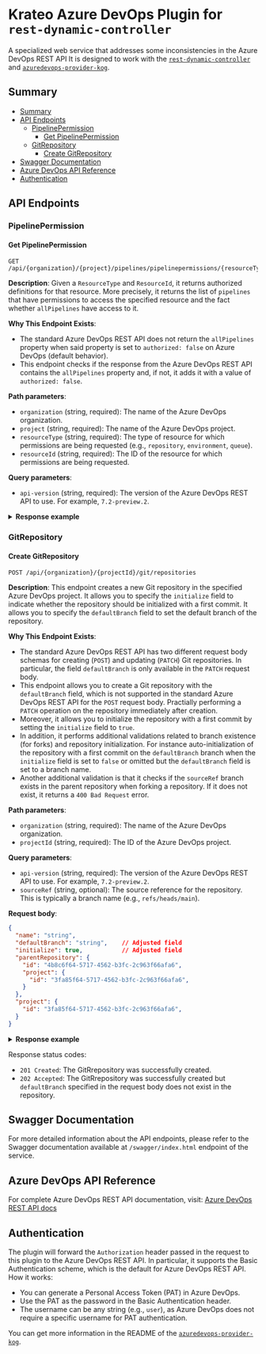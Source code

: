 # Krateo Azure DevOps Plugin for `rest-dynamic-controller`

A specialized web service that addresses some inconsistencies in the Azure DevOps REST API
It is designed to work with the [`rest-dynamic-controller`](https://github.com/krateoplatformops/rest-dynamic-controller/) and [`azuredevops-provider-kog`](https://github.com/krateoplatformops/azuredevops-provider-kog-chart).

## Summary

- [Summary](#summary)
- [API Endpoints](#api-endpoints)
  - [PipelinePermission](#pipelinepermission)
    - [Get PipelinePermission](#get-pipeline-permission)
  - [GitRepository](#gitrepository)
    - [Create GitRepository](#create-gitrepository)
- [Swagger Documentation](#swagger-documentation)
- [Azure DevOps API Reference](#azuredevops-api-reference)
- [Authentication](#authentication)

## API Endpoints

### PipelinePermission

#### Get PipelinePermission

```http
GET /api/{organization}/{project}/pipelines/pipelinepermissions/{resourceType}/{resourceId}
```

**Description**: 
Given a `ResourceType` and `ResourceId`, it returns authorized definitions for that resource.
More precisely, it returns the list of `pipelines` that have permissions to access the specified resource and the fact whether `allPipelines` have access to it.

**Why This Endpoint Exists**:
- The standard Azure DevOps REST API does not return the `allPipelines` property when said property is set to `authorized: false` on Azure DevOps (default behavior).
- This endpoint checks if the response from the Azure DevOps REST API contains the `allPipelines` property and, if not, it adds it with a value of `authorized: false`.

**Path parameters**:
- `organization` (string, required): The name of the Azure DevOps organization.
- `project` (string, required): The name of the Azure DevOps project.
- `resourceType` (string, required): The type of resource for which permissions are being requested (e.g., `repository`, `environment`, `queue`).
- `resourceId` (string, required): The ID of the resource for which permissions are being requested.

**Query parameters**:
- `api-version` (string, required): The version of the Azure DevOps REST API to use. For example, `7.2-preview.2`.

<details>
<summary><b>Response example</b></summary>

```json
{
  "resource": {
    "type":"environment",
    "id":"7"
  },
  "allPipelines":{
    "authorized":false // Adjusted field
  },
  "pipelines": [
    {
      "id":14,
      "authorized":true,
      "authorizedBy": {
        "displayName":"<REDACTED>",
        "id":"<REDACTED>",
        "uniqueName":"<REDACTED>",
        "descriptor":"<REDACTED>"
      },
      "authorizedOn":"2025-06-30T14:33:02.06Z"
    },
    {
      "id":15,
      "authorized":true,
      "authorizedBy": {
        "displayName":"<REDACTED>",
        "id":"<REDACTED>",
        "uniqueName":"<REDACTED>",
        "descriptor":"<REDACTED>"
      },
      "authorizedOn":"2025-06-30T14:33:02.06Z"
    }
  ]
}
```
</details>

### GitRepository

#### Create GitRepository

```http
POST /api/{organization}/{projectId}/git/repositories
```

**Description**:
This endpoint creates a new Git repository in the specified Azure DevOps project.
It allows you to specify the `initialize` field to indicate whether the repository should be initialized with a first commit.
It allows you to specify the `defaultBranch` field to set the default branch of the repository.

**Why This Endpoint Exists**:
- The standard Azure DevOps REST API has two different request body schemas for creating (`POST`) and updating (`PATCH`) Git repositories. In particular, the field `defaultBranch` is only available in the `PATCH` request body.
- This endpoint allows you to create a Git repository with the `defaultBranch` field, which is not supported in the standard Azure DevOps REST API for the `POST` request body. Practially performing a `PATCH` operation on the repository immediately after creation.
- Moreover, it allows you to initialize the repository with a first commit by setting the `initialize` field to `true`.
- In addition, it performs additional validations related to branch existence (for forks) and repository initialization. For instance auto-initialization of the repository with a first commit on the `defaultBranch` branch when the `initialize` field is set to `false` or omitted but the `defaultBranch` field is set to a branch name.
- Another additional validation is that it checks if the `sourceRef` branch exists in the parent repository when forking a repository. If it does not exist, it returns a `400 Bad Request` error.

**Path parameters**:
- `organization` (string, required): The name of the Azure DevOps organization.
- `projectId` (string, required): The ID of the Azure DevOps project.

**Query parameters**:
- `api-version` (string, required): The version of the Azure DevOps REST API to use. For example, `7.2-preview.2`.
- `sourceRef` (string, optional): The source reference for the repository. This is typically a branch name (e.g., `refs/heads/main`).

**Request body**:
```json
{
  "name": "string",
  "defaultBranch": "string",    // Adjusted field
  "initialize": true,           // Adjusted field
  "parentRepository": {
    "id": "4b8c6f64-5717-4562-b3fc-2c963f66afa6",
    "project": {
      "id": "3fa85f64-5717-4562-b3fc-2c963f66afa6",
    }
  },
  "project": {
    "id": "3fa85f64-5717-4562-b3fc-2c963f66afa6",
  }
}
```

<details>
<summary><b>Response example</b></summary>

```json
{
  "_links": {
    "links": {
      "additionalProp1": {},
      "additionalProp2": {},
      "additionalProp3": {}
    }
  },
  "creationDate": "2025-07-06T12:28:03.454Z",
  "defaultBranch": "string",
  "id": "3fa85f64-5717-4562-b3fc-2c963f66afa6",
  "isDisabled": true,
  "isFork": true,
  "isInMaintenance": true,
  "name": "string",
  "parentRepository": {
    "collection": {
      "avatarUrl": "string",
      "id": "3fa85f64-5717-4562-b3fc-2c963f66afa6",
      "name": "string",
      "url": "string"
    },
    "id": "3fa85f64-5717-4562-b3fc-2c963f66afa6",
    "isFork": true,
    "name": "string",
    "project": {
      "abbreviation": "string",
      "defaultTeamImageUrl": "string",
      "description": "string",
      "id": "3fa85f64-5717-4562-b3fc-2c963f66afa6",
      "lastUpdateTime": "2025-07-06T12:28:03.454Z",
      "name": "string",
      "revision": 0,
      "state": "deleting",
      "url": "string",
      "visibility": "private"
    },
    "remoteUrl": "string",
    "sshUrl": "string",
    "url": "string"
  },
  "project": {
    "abbreviation": "string",
    "defaultTeamImageUrl": "string",
    "description": "string",
    "id": "3fa85f64-5717-4562-b3fc-2c963f66afa6",
    "lastUpdateTime": "2025-07-06T12:28:03.454Z",
    "name": "string",
    "revision": 0,
    "state": "deleting",
    "url": "string",
    "visibility": "private"
  },
  "remoteUrl": "string",
  "size": 0,
  "sshUrl": "string",
  "url": "string",
  "validRemoteUrls": [
    "string"
  ],
  "webUrl": "string"
}
```
</details>

Response status codes:
- `201 Created`: The GitRrepository was successfully created.
- `202 Accepted`: The GitRrepository was successfully created but `defaultBranch` specified in the request body does not exist in the repository.

## Swagger Documentation

For more detailed information about the API endpoints, please refer to the Swagger documentation available at `/swagger/index.html` endpoint of the service.

## Azure DevOps API Reference

For complete Azure DevOps REST API documentation, visit: [Azure DevOps REST API docs](https://learn.microsoft.com/en-us/rest/api/azure/devops/)

## Authentication

The plugin will forward the `Authorization` header passed in the request to this plugin to the Azure DevOps REST API.
In particular, it supports the Basic Authentication scheme, which is the default for Azure DevOps REST API.
How it works:
- You can generate a Personal Access Token (PAT) in Azure DevOps.
- Use the PAT as the password in the Basic Authentication header.
- The username can be any string (e.g., `user`), as Azure DevOps does not require a specific username for PAT authentication.

You can get more information in the README of the [`azuredevops-provider-kog`](https://github.com/krateoplatformops/azuredevops-provider-kog-chart#authentication).
